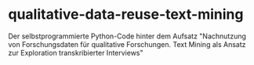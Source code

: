 # qualitative-data-reuse-text-mining

Der selbstprogrammierte Python-Code hinter dem Aufsatz "Nachnutzung von Forschungsdaten für qualitative Forschungen. Text Mining als Ansatz zur Exploration transkribierter Interviews"
